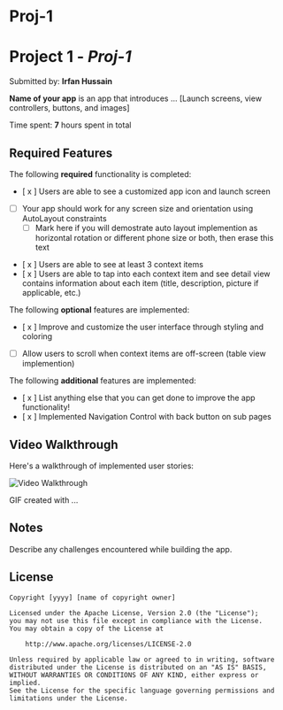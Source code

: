 # Proj-1
# Project 1 - *Proj-1*

Submitted by: **Irfan Hussain**

**Name of your app** is an app that introduces ... [Launch screens, view controllers, buttons, and images] 

Time spent: **7** hours spent in total

## Required Features

The following **required** functionality is completed:

- [ x ] Users are able to see a customized app icon and launch screen
- [ ] Your app should work for any screen size and orientation using AutoLayout constraints
  - [ ] Mark here if you will demostrate auto layout implemention as horizontal rotation or different phone size or both, then erase this text
- [ x ] Users are able to see at least 3 context items
- [ x ] Users are able to tap into each context item and see detail view contains information about each item (title, description, picture if applicable, etc.)
 
The following **optional** features are implemented:

- [ x ] Improve and customize the user interface through styling and coloring
- [ ] Allow users to scroll when context items are off-screen (table view implemention)

The following **additional** features are implemented:

- [ x ] List anything else that you can get done to improve the app functionality!
- [ x ] Implemented Navigation Control with back button on sub pages

## Video Walkthrough

Here's a walkthrough of implemented user stories:

<img src='./projGif.gif' title='Video Walkthrough' width='' alt='Video Walkthrough' />

<!-- Replace this with whatever GIF tool you used! -->
GIF created with ...  
<!-- Recommended tools:
[Kap](https://getkap.co/) for macOS
[ScreenToGif](https://www.screentogif.com/) for Windows
[peek](https://github.com/phw/peek) for Linux. -->

## Notes

Describe any challenges encountered while building the app.

## License

    Copyright [yyyy] [name of copyright owner]

    Licensed under the Apache License, Version 2.0 (the "License");
    you may not use this file except in compliance with the License.
    You may obtain a copy of the License at

        http://www.apache.org/licenses/LICENSE-2.0

    Unless required by applicable law or agreed to in writing, software
    distributed under the License is distributed on an "AS IS" BASIS,
    WITHOUT WARRANTIES OR CONDITIONS OF ANY KIND, either express or implied.
    See the License for the specific language governing permissions and
    limitations under the License.

